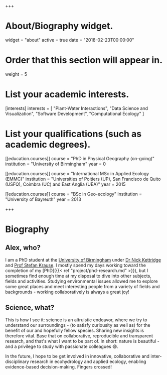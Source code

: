 +++
# About/Biography widget.
widget = "about"
active = true
date = "2018-02-23T00:00:00"

# Order that this section will appear in.
weight = 5

# List your academic interests.
[interests]
  interests = [
    "Plant-Water Interactions",
    "Data Science and Visualization",
    "Software Development",
    "Computational Ecology"
  ]

# List your qualifications (such as academic degrees).
[[education.courses]]
  course = "PhD in Physical Geography (on-going)"
  institution = "University of Birmingham"
  year = 0

[[education.courses]]
  course = "International MSc in Applied Ecology (EMMC)"
  institution = "Universities of Poitiers (UP), San Francisco de Quito (USFQ), Coimbra (UC) and East Anglia (UEA)"
  year = 2015

[[education.courses]]
  course = "BSc in Geo-ecology"
  institution = "University of Bayreuth"
  year = 2013
 
+++

# Biography

## Alex, who?

I am a PhD student at the [University of Birmingham](http://www.birmingham.ac.uk) under [Dr Nick Kettridge](http://www.birmingham.ac.uk/staff/profiles/gees/kettridge-nick.aspx) and [Prof Stefan Krause](http://www.birmingham.ac.uk/staff/profiles/gees/krause-stefan.aspx). I mostly spend my days working toward the completion of my [PhD]({{< ref "project/phd-research.md" >}}), but I sometimes find enough time at my disposal to dive into other subjects, fields and activities. Studying environmental issues allowed me to explore some great places and meet interesting people from a variety of fields and backgrounds - working collaboratively is always a great joy!

<!--- For a detailed CV click **here** --->


## Science, what?

This is how I see it: science is an altruistic endeavor, where we try to understand our surroundings - (to satisfy curiousity as well as) for the benefit of our and hopefully fellow species. Sharing new insights is therefore vital. Base that on collaborative, reproducible and transparent research, and that's what I want to be part of. In short: nature is beautiful - and a privilege to study with passionate colleagues :smile:.

In the future, I hope to be get involved in innovative, collaborative and inter-disciplinary research in ecohydrology and applied ecology, enabling evidence-based decision-making. Fingers crossed!


